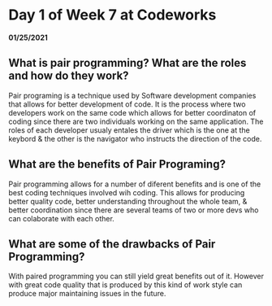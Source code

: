 # Day 1 of Week 7 at Codeworks
__01/25/2021__
## What is pair programming? What are the roles and how do they work?
 Pair programing is a technique used by Software development companies that allows for better development of code. It is the process where two developers work on the same code which allows for better coordinaton of coding since there are two individuals working on the same application. The roles of each developer usualy entales the driver which is the one at the keybord & the other is the navigator who instructs the direction of the code.

## What are the benefits of Pair Programing?
 Pair programming allows for a number of diferent benefits and is one of the best coding techniques involved wih coding. This allows for producing better quality code, better understanding throughout the whole team, & better coordination since there are several teams of two or more devs who can colaborate with each other.

## What are some of the drawbacks of Pair Programming?
 With paired programming you can still yield great benefits out of it. However with great code quality that is produced by this kind of work style can produce major maintaining issues in the future. 


 